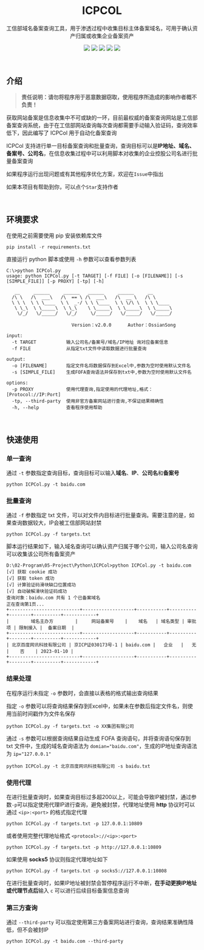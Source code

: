 <h1 align="center">ICPCOL</h1>
<p align="center">
    工信部域名备案查询工具，用于渗透过程中收集目标主体备案域名，可用于确认资产归属或收集企业备案资产
</p>
<p align="center">
    <img src="https://badgen.net/badge/language/python"> 
    <img src="https://badgen.net/github/stars/OssianSong/ICPCol">
    <img src="https://badgen.net/github/forks/OssianSong/ICPCol">
	<img src="https://badgen.net/github/issues/OssianSong/ICPCol">
    <a href="https://angesec.com"><img src="https://img.shields.io/badge/blog-@%20%E6%9A%97%E6%A0%BC%E5%AE%89%E5%85%A8-blue.svg?style=social"></a>
</p>

<br>

## 介绍

> **责任说明：请勿将程序用于恶意数据窃取，使用程序所造成的影响作者概不负责！**

获取网站备案是信息收集中不可或缺的一环，目前最权威的备案查询网站是工信部备案查询系统，由于在工信部网站查询每次查询都需要手动输入验证码，查询效率低下，因此编写了 ICPCol 用于自动化备案查询

ICPCol 支持进行单一目标备案查询和批量查询，查询目标可以是**IP地址、域名、备案号、公司名**，在信息收集过程中可以利用脚本对收集的企业控股公司名进行批量备案查询

如果程序运行出现问题或有其他程序优化方案，欢迎在`Issue`中指出

如果本项目有帮助到你，可以点个`Star`支持作者

<br>


## 环境要求

在使用之前需要使用 pip 安装依赖库文件

```python
pip install -r requirements.txt
```

直接运行 python 脚本或使用 `-h` 参数可以查看参数列表

```
C:\>python ICPCol.py
usage: python ICPCol.py [-t TARGET] [-f FILE] [-o [FILENAME]] [-s [SIMPLE_FILE]] [-p PROXY] [-tp] [-h]

   __     ______     ______   ______     ______     __
  /\ \   /\  ___\   /\  == \ /\  ___\   /\  __ \   /\ \
  \ \ \  \ \ \____  \ \  _-/ \ \ \____  \ \ \/\ \  \ \ \____
   \ \_\  \ \_____\  \ \_\    \ \_____\  \ \_____\  \ \_____\
    \/_/   \/_____/   \/_/     \/_____/   \/_____/   \/_____/

                        Version：v2.0.0      Author：OssianSong

input:
  -t TARGET           输入公司名/备案号/域名/IP地址 询对应备案信息
  -f FILE             从指定txt文件中读取数据进行批量查询

output:
  -o [FILENAME]       指定文件名将数据保存到Excel中,参数为空时使用默认文件名
  -s [SIMPLE_FILE]    生成FOFA查询语法并保存到txt中,参数为空时使用默认文件名

options:
  -p PROXY            使用代理查询,指定使用的代理地址,格式：[Protocol://IP:Port]
  -tp, --third-party  使用非官方备案网站进行查询,不保证结果精确性
  -h, --help          查看程序使用帮助
```

<br>

## 快速使用

### 单一查询

通过 `-t` 参数指定查询目标，查询目标可以输入**域名**、**IP**、**公司名**和**备案号**

```
python ICPCol.py -t baidu.com
```

### 批量查询

通过 `-f` 参数指定 txt 文件，可以对文件内目标进行批量查询。需要注意的是，如果查询数据较大，IP会被工信部网站封禁

```
python ICPCol.py -f targets.txt
```

脚本运行结果如下，输入域名查询可以确认资产归属于哪个公司，输入公司名查询可以收集该公司所有备案资产

```
D:\02-Program\05-Project\Python\ICPCol>python ICPCol.py -t baidu.com
[√] 获取 cookie 成功
[√] 获取 token 成功
[√] 计算验证码滑块缺口位置成功
[√] 自动破解滑块验证码成功
查询对象：baidu.com 共有 1 个已备案域名
正在查询第1页...
+--------------------------+-------------------+-----------+----------+--------+----------+------------+
|        域名主办方        |     网站备案号    |    域名   | 域名类型 | 审批项 | 限制接入 |  备案日期  |
+--------------------------+-------------------+-----------+----------+--------+----------+------------+
| 北京百度网讯科技有限公司 | 京ICP证030173号-1 | baidu.com |   企业   |   无   |    否    | 2023-01-10 |
+--------------------------+-------------------+-----------+----------+--------+----------+------------+
```

### 结果处理

在程序运行未指定 `-o` 参数时，会直接以表格的格式输出查询结果

指定 `-o` 参数可以将查询结果保存到Excel中，如果未在参数后指定文件名，则使用当前时间戳作为文件名保存

```
python ICPCol.py -f targets.txt -o XX集团有限公司
```

通过 `-s` 参数可以根据查询结果自动生成 FOFA 查询语句，并将查询语句保存到 txt 文件中，生成的域名查询语法为 `domian="baidu.com"`，生成的IP地址查询语法为 `ip="127.0.0.1"`

```
python ICPCol.py -t 北京百度网讯科技有限公司 -s baidu.txt
```

### 使用代理

在进行批量查询时，如果查询目标过多超200以上，可能会导致IP被封禁，通过参数`-p`可以指定使用代理IP进行查询，避免被封禁，代理地址使用 **http** 协议时可以通过 `<ip>:<port>` 的格式指定代理

```
python ICPCol.py -f targets.txt -p 127.0.0.1:10809
```

或者使用完整代理地址格式 `<protocol>://<ip>:<port>`

```
python ICPCol.py -f targets.txt -p http://127.0.0.1:10809
```

如果使用 **socks5** 协议则指定代理地址如下

```
python ICPCol.py -f targets.txt -p socks5://127.0.0.1:10808
```

在进行批量查询时，如果IP地址被封禁会暂停程序运行不中断，**在手动更换IP地址或代理节点后**输入 `c` 可以进行后续目标备案信息查询

### 第三方查询

通过 `--third-party` 可以指定使用第三方备案网站进行查询，查询结果准确性降低，但不会被封IP

```
python ICPCol.py -t baidu.com --third-party
```
